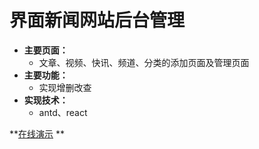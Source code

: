 界面新闻网站后台管理
====
* **主要页面：**
  * 文章、视频、快讯、频道、分类的添加页面及管理页面
* **主要功能：**
  * 实现增删改查
* **实现技术：**
  * antd、react

**[在线演示](http://loisluo.com/admin)  **
